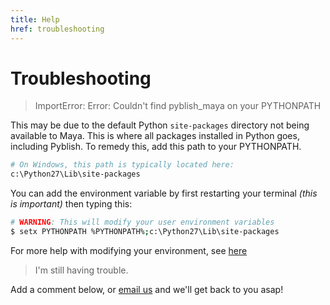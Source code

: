 ```yaml
---
title: Help
href: troubleshooting
---
```


# Troubleshooting

> ImportError: Error: Couldn't find pyblish_maya on your PYTHONPATH

This may be due to the default Python `site-packages` directory not being available to Maya. This is where all packages installed in Python goes, including Pyblish. To remedy this, add this path to your PYTHONPATH.

```bash
# On Windows, this path is typically located here:
c:\Python27\Lib\site-packages
```

You can add the environment variable by first restarting your terminal *(this is important)* then typing this:

```bash
# WARNING: This will modify your user environment variables
$ setx PYTHONPATH %PYTHONPATH%;c:\Python27\Lib\site-packages
```

For more help with modifying your environment, see [here][var]

[var]: https://github.com/abstractfactory/pyblish/wiki/Adding-an-environment-variable


> I'm still having trouble.

Add a comment below, or [email us][email] and we'll get back to you asap!

[email]: mailto:marcus@abstractfactory.io